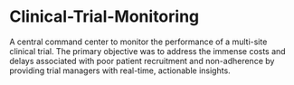 # Clinical-Trial-Monitoring
A central command center to monitor the  performance of a multi-site clinical trial. The primary objective was to address the  immense costs and delays associated with poor patient recruitment and  non-adherence by providing trial managers with real-time, actionable insights.
